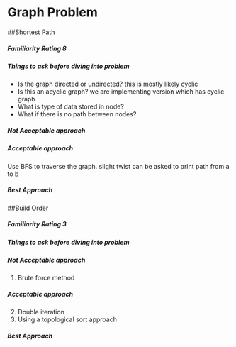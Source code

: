 # Graph Problem

##Shortest Path
##### Familiarity Rating 8
##### Things to ask before diving into problem
* Is the graph directed or undirected? this is mostly likely cyclic
* Is this an acyclic graph? we are implementing version which has cyclic graph
* What is type of data stored in node?
* What if there is no path between nodes?

##### Not Acceptable approach

##### Acceptable approach
Use BFS to traverse the graph.
slight twist can be asked to print path from a to b

##### Best Approach


##Build Order
##### Familiarity Rating 3
##### Things to ask before diving into problem

##### Not Acceptable approach
1) Brute force method 

##### Acceptable approach
2) Double iteration
3) Using a topological sort approach

##### Best Approach

